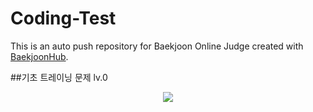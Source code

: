# Coding-Test
This is an auto push repository for Baekjoon Online Judge created with [BaekjoonHub](https://github.com/BaekjoonHub/BaekjoonHub).

##기초 트레이닝 문제 lv.0
<p align="center">
  <img src="[이미지URL](https://github.com/Yim-HaEun/Coding-Test/assets/49932613/d620367d-f40a-46ab-9949-6d030b5ede3b)"/>
</p>
